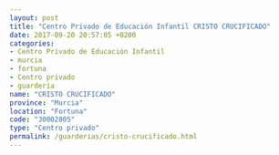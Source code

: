 ```yaml
---
layout: post
title: "Centro Privado de Educación Infantil CRISTO CRUCIFICADO"
date: 2017-09-20 20:57:05 +0200
categories:
- Centro Privado de Educación Infantil
- murcia
- fortuna
- Centro privado
- guarderia
name: "CRISTO CRUCIFICADO"
province: "Murcia"
location: "Fortuna"
code: "30002805"
type: "Centro privado"
permalink: /guarderias/cristo-crucificado.html
---
```

